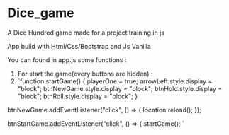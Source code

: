 # Dice_game
A Dice Hundred game made for a project training in js 

App build with Html/Css/Bootstrap and Js Vanilla


You can found in app.js some functions :

1. For start the game(every buttons are hidden) : 
2. `function startGame() {
  playerOne = true;
  arrowLeft.style.display = "block";
  btnNewGame.style.display = "block";
  btnHold.style.display = "block";
  btnRoll.style.display = "block";
}

btnNewGame.addEventListener("click", () => {
  location.reload();
});

btnStartGame.addEventListener("click", () => {
  startGame();
`

